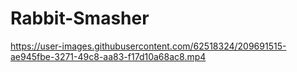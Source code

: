 # Rabbit-Smasher

https://user-images.githubusercontent.com/62518324/209691515-ae945fbe-3271-49c8-aa83-f17d10a68ac8.mp4
